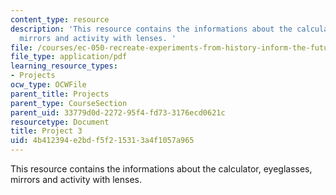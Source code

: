 ```yaml
---
content_type: resource
description: 'This resource contains the informations about the calculator, eyeglasses,
  mirrors and activity with lenses. '
file: /courses/ec-050-recreate-experiments-from-history-inform-the-future-from-the-past-galileo-january-iap-2010/4b412394e2bdf5f215313a4f1057a965_MITEC_050IAP10_pro03.pdf
file_type: application/pdf
learning_resource_types:
- Projects
ocw_type: OCWFile
parent_title: Projects
parent_type: CourseSection
parent_uid: 33779d0d-2272-95f4-fd73-3176ecd0621c
resourcetype: Document
title: Project 3
uid: 4b412394-e2bd-f5f2-1531-3a4f1057a965
---
```

This resource contains the informations about the calculator, eyeglasses, mirrors and activity with lenses. 